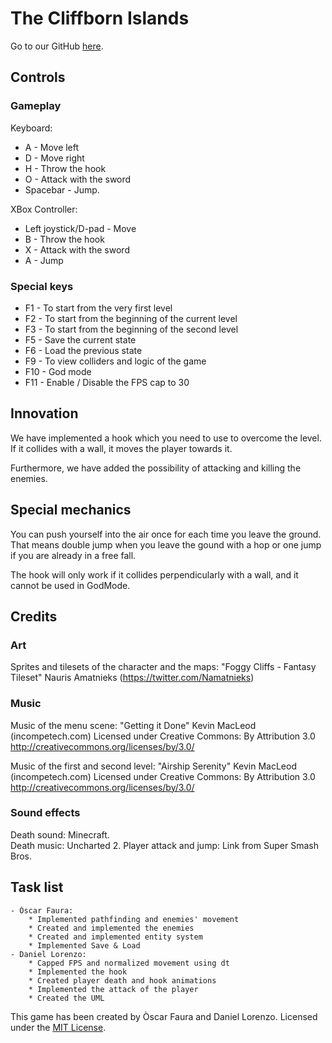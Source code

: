 # The Cliffborn Islands

Go to our GitHub [here](https://github.com/DLorenzoLaguno17/The-Cliffborn-Islands).

## Controls

### Gameplay

Keyboard:
* A - Move left
* D - Move right
* H - Throw the hook
* O - Attack with the sword
* Spacebar - Jump.

XBox Controller:
* Left joystick/D-pad - Move
* B - Throw the hook
* X - Attack with the sword
* A - Jump

### Special keys
* F1 - To start from the very first level
* F2 - To start from the beginning of the current level
* F3 - To start from the beginning of the second level
* F5 - Save the current state
* F6 - Load the previous state
* F9 - To view colliders and logic of the game
* F10 - God mode
* F11 - Enable / Disable the FPS cap to 30

## Innovation

We have implemented a hook which you need to use to overcome the level. If it collides with a wall, it moves the player towards it.

Furthermore, we have added the possibility of attacking and killing the enemies.

## Special mechanics

You can push yourself into the air once for each time you leave the ground. That means double jump when you leave the gound with a hop or one jump if you are already in a free fall.

The hook will only work if it collides perpendicularly with a wall, and it cannot be used in GodMode.

## Credits

### Art
Sprites and tilesets of the character and the maps: "Foggy Cliffs - Fantasy Tileset"
Nauris Amatnieks (https://twitter.com/Namatnieks)

### Music
Music of the menu scene: "Getting it Done"
Kevin MacLeod (incompetech.com)
Licensed under Creative Commons: By Attribution 3.0
http://creativecommons.org/licenses/by/3.0/

Music of the first and second level: "Airship Serenity"
Kevin MacLeod (incompetech.com)
Licensed under Creative Commons: By Attribution 3.0
http://creativecommons.org/licenses/by/3.0/

### Sound effects
Death sound: Minecraft.		
Death music: Uncharted 2.
Player attack and jump: Link from Super Smash Bros.

## Task list
	- Òscar Faura: 
		* Implemented pathfinding and enemies' movement
		* Created and implemented the enemies
		* Created and implemented entity system
		* Implemented Save & Load
	- Daniel Lorenzo: 
		* Capped FPS and normalized movement using dt
		* Implemented the hook
		* Created player death and hook animations
		* Implemented the attack of the player
		* Created the UML

This game has been created by Òscar Faura and Daniel Lorenzo.
Licensed under the [MIT License](LICENSE).

